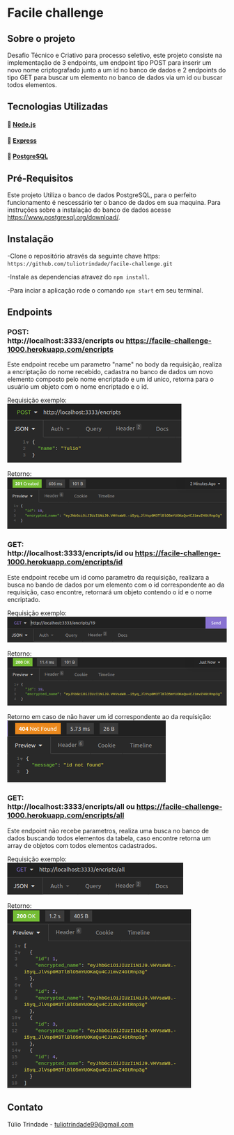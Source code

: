 # Facile challenge

## Sobre o projeto

Desafio Técnico e Criativo para processo seletivo, este projeto consiste na implementação de 3 endpoints, um endpoint tipo POST para inserir um novo nome criptografado junto a um id no banco de dados e 2 endpoints do tipo GET para buscar um elemento no banco de dados via um id ou buscar todos elementos.

## Tecnologias Utilizadas

#### :link: [Node.js](https://nodejs.org/en/)
#### :link: [Express](https://expressjs.com/pt-br/)
#### :link: [PostgreSQL](https://www.postgresql.org/)

## Pré-Requisitos

Este projeto Utiliza o banco de dados PostgreSQL, para o perfeito funcionamento é nescessário ter o banco de dados em sua maquina. Para instruções sobre a instalação do banco de dados acesse https://www.postgresql.org/download/.

## Instalação

-Clone o repositório através da seguinte chave https: `https://github.com/tuliotrindade/facile-challenge.git`

-Instale as dependencias atravez do `npm install`.

-Para inciar a aplicação rode o comando `npm start` em seu terminal.


## Endpoints

### POST:<br/> http://localhost:3333/encripts ou https://facile-challenge-1000.herokuapp.com/encripts

Este endpoint recebe um parametro "name" no body da requisição, realiza a encriptação do nome recebido, cadastra no banco de dados um novo elemento composto pelo nome encriptado e um id unico, retorna para o usuário um objeto com o nome encriptado e o id.

Requisição exemplo:<br/>
<img src="/images/createRequisition.png" alt="Create Requisition"/>

Retorno:<br/>
<img src="/images/createResponse.png" alt="Create Response"/>

### GET:<br/> http://localhost:3333/encripts/id ou https://facile-challenge-1000.herokuapp.com/encripts/id

Este endpoint recebe um id como parametro da requisição, realizara a busca no bando de dados por um elemento com o id correspondente ao da requisição, caso encontre, retornará um objeto contendo o id e o nome encriptado.

Requisição exemplo:<br/>
<img src="/images/findRequest.png" alt="find Requisition"/>

Retorno:<br/>
<img src="/images/findResponse.png" alt="find Response"/>

Retorno em caso de não haver um id correspondente ao da requisição:<br/>
<img src="/images/findNotFound.png" alt="id not found"/>

### GET:<br/> http://localhost:3333/encripts/all ou https://facile-challenge-1000.herokuapp.com/encripts/all

Este endpoint não recebe parametros, realiza uma busca no banco de dados buscando todos elementos da tabela, caso encontre retorna um array de objetos com todos elementos cadastrados.

Requisição exemplo:<br/>
<img src="/images/findAllRequest.png" alt="find Requisition"/>

Retorno:<br/>
<img src="/images/findAllResponse.png" alt="find Response"/>

## Contato 

Túlio Trindade - tuliotrindade99@gmail.com
